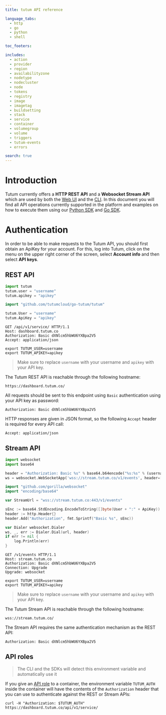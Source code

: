 ```yaml
---
title: tutum API reference

language_tabs:
  - http
  - go
  - python
  - shell

toc_footers:

includes:
  - action
  - provider
  - region
  - availabilityzone
  - nodetype
  - nodecluster
  - node
  - tokens
  - registry
  - image
  - imagetag
  - buildsetting
  - stack
  - service
  - container
  - volumegroup
  - volume
  - triggers
  - tutum-events
  - errors

search: true
---
```


# Introduction

Tutum currently offers a **HTTP REST API** and a **Websocket Stream API** which are used by both the [Web UI](https://dashboard.tutum.co/) and the [CLI](https://github.com/tutumcloud/tutum-cli). In this document you will find all API operations currently supported in the platform and examples on how to execute them using our [Python SDK](https://github.com/tutumcloud/python-tutum) and [Go SDK](https://github.com/tutumcloud/go-tutum).

# Authentication

In order to be able to make requests to the Tutum API, you should first obtain an ApiKey for your account. For this, log into Tutum, click on the menu on the upper right corner of the screen, select **Account info** and then select **API keys**.

## REST API

```python
import tutum
tutum.user = "username"
tutum.apikey = "apikey"
```

```go
import "github.com/tutumcloud/go-tutum/tutum"

tutum.User = "username"
tutum.ApiKey = "apikey"
```

```http
GET /api/v1/service/ HTTP/1.1
Host: dashboard.tutum.co
Authorization: Basic dXNlcm5hbWU6YXBpa2V5
Accept: application/json
```

```shell
export TUTUM_USER=username
export TUTUM_APIKEY=apikey
```

> Make sure to replace `username` with your username and `apikey` with your API key.

The Tutum REST API is reachable through the following hostname:

`https://dashboard.tutum.co/`

All requests should be sent to this endpoint using `Basic` authentication using your API key as password:

`Authorization: Basic dXNlcm5hbWU6YXBpa2V5`

HTTP responses are given in JSON format, so the following `Accept` header is required for every API call:

`Accept: application/json`

## Stream API

```python
import websocket
import base64

header = "Authorization: Basic %s" % base64.b64encode("%s:%s" % (username, password))
ws = websocket.WebSocketApp('wss://stream.tutum.co/v1/events', header=[header])
```

```go
import "github.com/gorilla/websocket"
import "encoding/base64"

var StreamUrl = "wss://stream.tutum.co:443/v1/events"

sEnc := base64.StdEncoding.EncodeToString([]byte(User + ":" + ApiKey))
header := http.Header{}
header.Add("Authorization", fmt.Sprintf("Basic %s", sEnc))

var Dialer websocket.Dialer
ws, _, err := Dialer.Dial(url, header)
if err != nil {
	log.Println(err)
}
```

```http
GET /v1/events HTTP/1.1
Host: stream.tutum.co
Authorization: Basic dXNlcm5hbWU6YXBpa2V5
Connection: Upgrade
Upgrade: websocket
```

```shell
export TUTUM_USER=username
export TUTUM_APIKEY=apikey
```

> Make sure to replace `username` with your username and `apikey` with your API key.

The Tutum Stream API is reachable through the following hostname:

`wss://stream.tutum.co/`

The Stream API requires the same authentication mechanism as the REST API:

`Authorization: Basic dXNlcm5hbWU6YXBpa2V5`


## API roles

> The CLI and the SDKs will detect this environment variable and automatically use it

If you give an [API role](https://support.tutum.co/support/solutions/articles/5000524639) to a container, the environment variable `TUTUM_AUTH` inside the container will have the contents of the `Authorization` header that you can use to authenticate against the REST or Stream APIs:

`curl -H "Authorization: $TUTUM_AUTH" https://dashboard.tutum.co/api/v1/service/`
